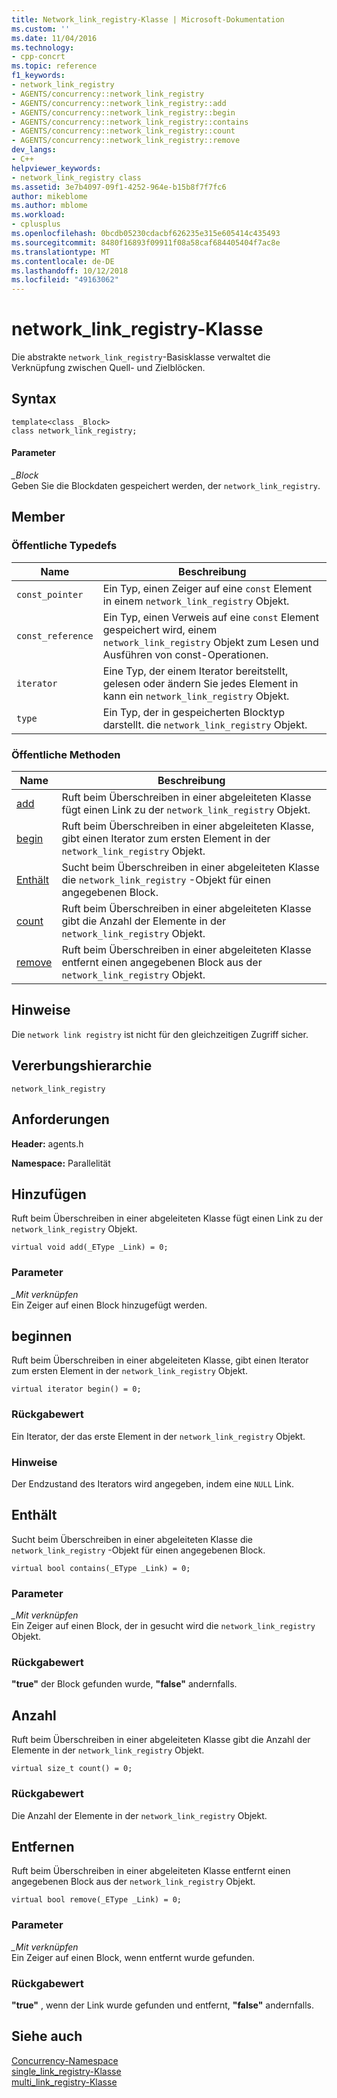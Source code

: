 ```yaml
---
title: Network_link_registry-Klasse | Microsoft-Dokumentation
ms.custom: ''
ms.date: 11/04/2016
ms.technology:
- cpp-concrt
ms.topic: reference
f1_keywords:
- network_link_registry
- AGENTS/concurrency::network_link_registry
- AGENTS/concurrency::network_link_registry::add
- AGENTS/concurrency::network_link_registry::begin
- AGENTS/concurrency::network_link_registry::contains
- AGENTS/concurrency::network_link_registry::count
- AGENTS/concurrency::network_link_registry::remove
dev_langs:
- C++
helpviewer_keywords:
- network_link_registry class
ms.assetid: 3e7b4097-09f1-4252-964e-b15b8f7f7fc6
author: mikeblome
ms.author: mblome
ms.workload:
- cplusplus
ms.openlocfilehash: 0bcdb05230cdacbf626235e315e605414c435493
ms.sourcegitcommit: 8480f16893f09911f08a58caf684405404f7ac8e
ms.translationtype: MT
ms.contentlocale: de-DE
ms.lasthandoff: 10/12/2018
ms.locfileid: "49163062"
---
```

# <a name="networklinkregistry-class"></a>network_link_registry-Klasse

Die abstrakte `network_link_registry`-Basisklasse verwaltet die Verknüpfung zwischen Quell- und Zielblöcken.

## <a name="syntax"></a>Syntax

```
template<class _Block>
class network_link_registry;
```

#### <a name="parameters"></a>Parameter

*_Block*<br/>
Geben Sie die Blockdaten gespeichert werden, der `network_link_registry`.

## <a name="members"></a>Member

### <a name="public-typedefs"></a>Öffentliche Typedefs

|Name|Beschreibung|
|----------|-----------------|
|`const_pointer`|Ein Typ, einen Zeiger auf eine `const` Element in einem `network_link_registry` Objekt.|
|`const_reference`|Ein Typ, einen Verweis auf eine `const` Element gespeichert wird, einem `network_link_registry` Objekt zum Lesen und Ausführen von const-Operationen.|
|`iterator`|Eine Typ, der einem Iterator bereitstellt, gelesen oder ändern Sie jedes Element in kann ein `network_link_registry` Objekt.|
|`type`|Ein Typ, der in gespeicherten Blocktyp darstellt. die `network_link_registry` Objekt.|

### <a name="public-methods"></a>Öffentliche Methoden

|Name|Beschreibung|
|----------|-----------------|
|[add](#add)|Ruft beim Überschreiben in einer abgeleiteten Klasse fügt einen Link zu der `network_link_registry` Objekt.|
|[begin](#begin)|Ruft beim Überschreiben in einer abgeleiteten Klasse, gibt einen Iterator zum ersten Element in der `network_link_registry` Objekt.|
|[Enthält](#contains)|Sucht beim Überschreiben in einer abgeleiteten Klasse die `network_link_registry` -Objekt für einen angegebenen Block.|
|[count](#count)|Ruft beim Überschreiben in einer abgeleiteten Klasse gibt die Anzahl der Elemente in der `network_link_registry` Objekt.|
|[remove](#remove)|Ruft beim Überschreiben in einer abgeleiteten Klasse entfernt einen angegebenen Block aus der `network_link_registry` Objekt.|

## <a name="remarks"></a>Hinweise

Die `network link registry` ist nicht für den gleichzeitigen Zugriff sicher.

## <a name="inheritance-hierarchy"></a>Vererbungshierarchie

`network_link_registry`

## <a name="requirements"></a>Anforderungen

**Header:** agents.h

**Namespace:** Parallelität

##  <a name="add"></a> Hinzufügen

Ruft beim Überschreiben in einer abgeleiteten Klasse fügt einen Link zu der `network_link_registry` Objekt.

```
virtual void add(_EType _Link) = 0;
```

### <a name="parameters"></a>Parameter

*_Mit verknüpfen*<br/>
Ein Zeiger auf einen Block hinzugefügt werden.

##  <a name="begin"></a> beginnen

Ruft beim Überschreiben in einer abgeleiteten Klasse, gibt einen Iterator zum ersten Element in der `network_link_registry` Objekt.

```
virtual iterator begin() = 0;
```

### <a name="return-value"></a>Rückgabewert

Ein Iterator, der das erste Element in der `network_link_registry` Objekt.

### <a name="remarks"></a>Hinweise

Der Endzustand des Iterators wird angegeben, indem eine `NULL` Link.

##  <a name="contains"></a> Enthält

Sucht beim Überschreiben in einer abgeleiteten Klasse die `network_link_registry` -Objekt für einen angegebenen Block.

```
virtual bool contains(_EType _Link) = 0;
```

### <a name="parameters"></a>Parameter

*_Mit verknüpfen*<br/>
Ein Zeiger auf einen Block, der in gesucht wird die `network_link_registry` Objekt.

### <a name="return-value"></a>Rückgabewert

**"true"** der Block gefunden wurde, **"false"** andernfalls.

##  <a name="count"></a> Anzahl

Ruft beim Überschreiben in einer abgeleiteten Klasse gibt die Anzahl der Elemente in der `network_link_registry` Objekt.

```
virtual size_t count() = 0;
```

### <a name="return-value"></a>Rückgabewert

Die Anzahl der Elemente in der `network_link_registry` Objekt.

##  <a name="remove"></a> Entfernen

Ruft beim Überschreiben in einer abgeleiteten Klasse entfernt einen angegebenen Block aus der `network_link_registry` Objekt.

```
virtual bool remove(_EType _Link) = 0;
```

### <a name="parameters"></a>Parameter

*_Mit verknüpfen*<br/>
Ein Zeiger auf einen Block, wenn entfernt wurde gefunden.

### <a name="return-value"></a>Rückgabewert

**"true"** , wenn der Link wurde gefunden und entfernt, **"false"** andernfalls.

## <a name="see-also"></a>Siehe auch

[Concurrency-Namespace](concurrency-namespace.md)<br/>
[single_link_registry-Klasse](single-link-registry-class.md)<br/>
[multi_link_registry-Klasse](multi-link-registry-class.md)
